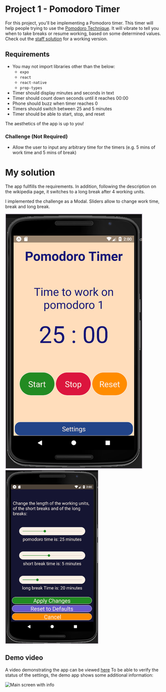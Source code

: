 # Project 1 - Pomodoro Timer

For this project, you'll be implementing a Pomodoro timer. This timer will help
people trying to use the [Pomodoro Technique](https://en.wikipedia.org/wiki/Pomodoro_Technique).
It will vibrate to tell you when to take breaks or resume working, based on some
determined values. Check out the [staff solution](#staff-solution) for a working
version.

## Requirements

- You may not import libraries other than the below:
  - `expo`
  - `react`
  - `react-native`
  - `prop-types`
- Timer should display minutes and seconds in text
- Timer should count down seconds until it reaches 00:00
- Phone should buzz when timer reaches 0
- Timers should switch between 25 and 5 minutes
- Timer should be able to start, stop, and reset

The aesthetics of the app is up to you!

### Challenge (Not Required)

- Allow the user to input any arbitrary time for the timers (e.g. 5 mins of work time and 5 mins of break)

# My solution

The app fullfills the requirements. In addition, following the description on the wikipedia page, it switches to a long break after 4 working units.

I implemented the challenge as a Modal. Sliders allow to change work time, break and long break.

![Main screen](assets/pomodoro-main.png?raw=true 'Pomodoro Timer') ![Settings screen](assets/pomodoro_settings_.png?raw=true 'Pomodoro Timer')

## Demo video

A video demonstrating the app can be viewed [here](https://youtu.be/7oaCeURu6nQ)
To be able to verify the status of the settings, the demo app shows some additional information:

![Main screen with info](assets/pomodoro_info-text_.png?raw=true 'Pomodoro Timer with additional info')
